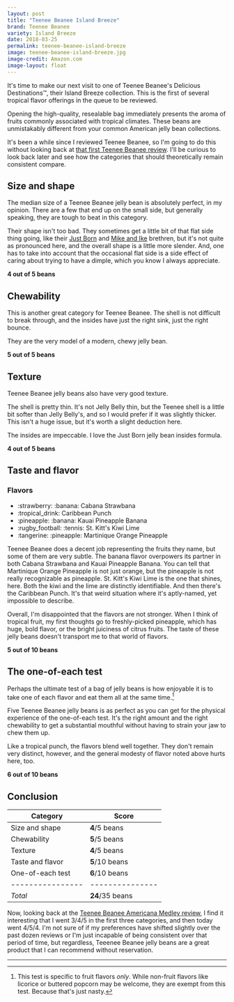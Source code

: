 ```yaml
---
layout: post
title: "Teenee Beanee Island Breeze"
brand: Teenee Beanee
variety: Island Breeze
date: 2018-03-25
permalink: teenee-beanee-island-breeze
image: teenee-beanee-island-breeze.jpg
image-credit: Amazon.com
image-layout: float
---
```


It's time to make our next visit to one of Teenee Beanee's
Delicious Destinations&trade;, their Island Breeze collection.
This is the first of several tropical flavor offerings
in the queue to be reviewed.

Opening the high-quality, resealable bag immediately presents
the aroma of fruits commonly associated with tropical climates.
These beans are unmistakably different from your common
American jelly bean collections.

It's been a while since I reviewed Teenee Beanee,
so I'm going to do this without looking back at
[that first Teenee Beanee review](/teenee-beanee-americana-medley).
I'll be curious to look back later and see how the categories that
should theoretically remain consistent compare.


## Size and shape

The median size of a Teenee Beanee jelly bean is absolutely perfect,
in my opinion. There are a few that end up on the small side,
but generally speaking, they are tough to beat in this category.

Their shape isn't too bad. They sometimes get a little bit of that
flat side thing going, like their [Just Born](/just-born-jelly-beans)
and [Mike and Ike](/mike-and-ike-jelly-beans) brethren,
but it's not quite as pronounced here,
and the overall shape is a little more slender.
And, one has to take into account that the occasional flat side is
a side effect of caring about trying to have a dimple,
which you know I always appreciate.

**4 out of 5 beans**


## Chewability

This is another great category for Teenee Beanee.
The shell is not difficult to break through,
and the insides have just the right sink, just the right bounce.

They are the very model of a modern, chewy jelly bean.

**5 out of 5 beans**


## Texture

Teenee Beanee jelly beans also have very good texture.

The shell is pretty thin. It's not Jelly Belly thin,
but the Teenee shell is a little bit softer than Jelly Belly's,
and so I would prefer if it was slightly thicker.
This isn't a huge issue, but it's worth a slight deduction here.

The insides are impeccable. I love the Just Born jelly bean insides formula.

**4 out of 5 beans**


## Taste and flavor

<div class="inset">
    <h3>Flavors</h3>
    <ul class="emoji-list">
        <li>:strawberry: :banana: Cabana Strawbana</li>
        <li>:tropical_drink: Caribbean Punch</li>
        <li>:pineapple: :banana: Kauai Pineapple Banana</li>
        <li>:rugby_football: :tennis: St. Kitt's Kiwi Lime</li>
        <li>:tangerine: :pineapple: Martinique Orange Pineapple</li>
    </ul>
</div>

Teenee Beanee does a decent job representing the fruits they name,
but some of them are very subtle.
The banana flavor overpowers its partner in both Cabana Strawbana
and Kauai Pineapple Banana.
You can tell that Martinique Orange Pineapple is not just orange,
but the pineapple is not really recognizable as pineapple.
St. Kitt's Kiwi Lime is the one that shines, here.
Both the kiwi and the lime are distinctly identifiable.
And then there's the Caribbean Punch.
It's that weird situation where it's aptly-named, yet impossible to describe.

Overall, I'm disappointed that the flavors are not stronger.
When I think of tropical fruit, my first thoughts go to
freshly-picked pineapple, which has huge, bold flavor,
or the bright juiciness of citrus fruits.
The taste of these jelly beans doesn't transport me to that world of flavors.

**5 out of 10 beans**


## The one-of-each test

Perhaps the ultimate test of a bag of jelly beans is how enjoyable it is
to take one of each flavor and eat them all at the same time.[^1]

Five Teenee Beanee jelly beans is as perfect as you can get for
the physical experience of the one-of-each test.
It's the right amount and the right chewability to get a substantial mouthful
without having to strain your jaw to chew them up.

Like a tropical punch, the flavors blend well together.
They don't remain very distinct, however,
and the general modesty of flavor noted above hurts here, too.

**6 out of 10 beans**


## Conclusion

Category         | Score
---------------- | ---------------
Size and shape   | **4**/5 beans
Chewability      | **5**/5 beans
Texture          | **4**/5 beans
Taste and flavor | **5**/10 beans
One-of-each test | **6**/10 beans
---------------- | ---------------
_Total_          | **24**/35 beans

Now, looking back at the
[Teenee Beanee Americana Medley review](/teenee-beanee-americana-medley),
I find it interesting that I went 3/4/5 in the first three categories,
and then today went 4/5/4.
I'm not sure of if my preferences have shifted slightly
over the past dozen reviews or I'm just incapable of
being consistent over that period of time,
but regardless, Teeenee Beanee jelly beans are a great product
that I can recommend without reservation.


---

[^1]: This test is specific to fruit flavors _only_. While non-fruit flavors like licorice or buttered popcorn may be welcome, they are exempt from this test. Because that's just nasty.
